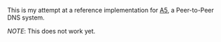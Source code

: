 This is my attempt at a reference implementation for [A5](http://dnsp2p.gp5st.com/wiki/A5), a Peer-to-Peer DNS system.

*NOTE*: This does not work yet.
